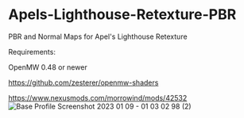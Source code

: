 # Apels-Lighthouse-Retexture-PBR
PBR and Normal Maps for Apel's Lighthouse Retexture

Requirements:

OpenMW 0.48 or newer

https://github.com/zesterer/openmw-shaders

https://www.nexusmods.com/morrowind/mods/42532
![Base Profile Screenshot 2023 01 09 - 01 03 02 98 (2)](https://user-images.githubusercontent.com/121469754/211417431-23541dc2-3f17-4a24-8bf5-0666d6826885.png)
